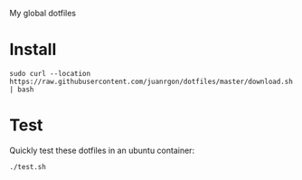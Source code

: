 My global dotfiles

# Install

```
sudo curl --location https://raw.githubusercontent.com/juanrgon/dotfiles/master/download.sh | bash
```

# Test

Quickly test these dotfiles in an ubuntu container:

```
./test.sh
```
